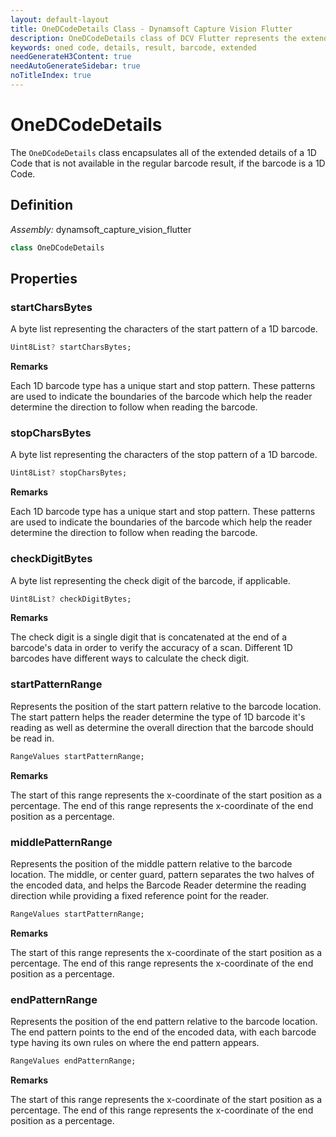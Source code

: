 ```yaml
---
layout: default-layout
title: OneDCodeDetails Class - Dynamsoft Capture Vision Flutter
description: OneDCodeDetails class of DCV Flutter represents the extended info of a OneD Code.
keywords: oned code, details, result, barcode, extended
needGenerateH3Content: true
needAutoGenerateSidebar: true
noTitleIndex: true
---
```


# OneDCodeDetails

The `OneDCodeDetails` class encapsulates all of the extended details of a 1D Code that is not available in the regular barcode result, if the barcode is a 1D Code. 

## Definition

*Assembly:* dynamsoft_capture_vision_flutter

```dart
class OneDCodeDetails
```

## Properties

### startCharsBytes

A byte list representing the characters of the start pattern of a 1D barcode.

```dart
Uint8List? startCharsBytes;
```

**Remarks**

Each 1D barcode type has a unique start and stop pattern. These patterns are used to indicate the boundaries of the barcode which help the reader determine the direction to follow when reading the barcode.

### stopCharsBytes

A byte list representing the characters of the stop pattern of a 1D barcode.

```dart
Uint8List? stopCharsBytes;
```

**Remarks**

Each 1D barcode type has a unique start and stop pattern. These patterns are used to indicate the boundaries of the barcode which help the reader determine the direction to follow when reading the barcode.

### checkDigitBytes

A byte list representing the check digit of the barcode, if applicable.

```dart
Uint8List? checkDigitBytes;
```

**Remarks**

The check digit is a single digit that is concatenated at the end of a barcode's data in order to verify the accuracy of a scan. Different 1D barcodes have different ways to calculate the check digit.

### startPatternRange

Represents the position of the start pattern relative to the barcode location. The start pattern helps the reader determine the type of 1D barcode it's reading as well as determine the overall direction that the barcode should be read in.

```dart
RangeValues startPatternRange;
```

**Remarks**

The start of this range represents the x-coordinate of the start position as a percentage. The end of this range represents the x-coordinate of the end position as a percentage.

### middlePatternRange

Represents the position of the middle pattern relative to the barcode location. The middle, or center guard, pattern separates the two halves of the encoded data, and helps the Barcode Reader determine the reading direction while providing a fixed reference point for the reader.

```dart
RangeValues startPatternRange;
```

**Remarks**

The start of this range represents the x-coordinate of the start position as a percentage. The end of this range represents the x-coordinate of the end position as a percentage.

### endPatternRange

Represents the position of the end pattern relative to the barcode location. The end pattern points to the end of the encoded data, with each barcode type having its own rules on where the end pattern appears.

```dart
RangeValues endPatternRange;
```

**Remarks**

The start of this range represents the x-coordinate of the start position as a percentage. The end of this range represents the x-coordinate of the end position as a percentage.


